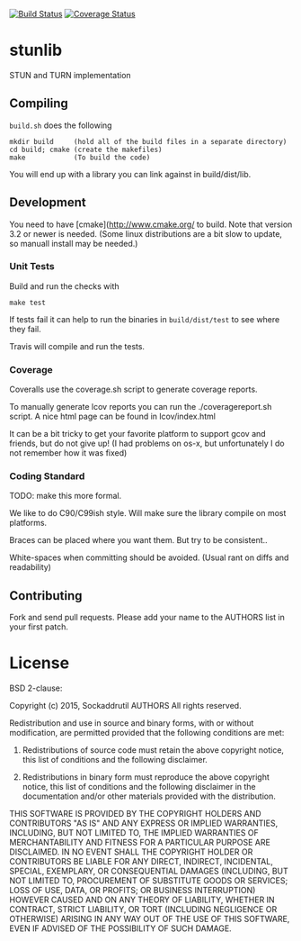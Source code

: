 [![Build Status](https://travis-ci.org/NATTools/sockaddrutil.svg?branch=master)](https://travis-ci.org/NATTools/stunlib)
[![Coverage Status](https://coveralls.io/repos/NATTools/stunlib/badge.svg?branch=master)](https://coveralls.io/r/NATTools/stunlib?branch=master)

# stunlib
STUN and TURN implementation

## Compiling

`build.sh` does the following

    mkdir build     (hold all of the build files in a separate directory)
    cd build; cmake (create the makefiles)
    make            (To build the code)

You will end up with a library you can link
against in build/dist/lib.


## Development

You need to have [cmake](http://www.cmake.org/ to build.
Note that version 3.2 or newer is needed. (Some linux distributions are a bit slow to update, so manuall install may be needed.)

### Unit Tests

Build and run the checks with

    make test

If tests fail it can help to run the binaries in `build/dist/test` to see where
they fail.

Travis will compile and run the tests.

### Coverage

Coveralls use the coverage.sh script to generate coverage reports.

To manually generate lcov reports you can run the ./coveragereport.sh script.
A nice html page can be found in lcov/index.html

It can be a bit tricky to get your favorite platform to support gcov and
friends, but do not give up! (I had problems on os-x, but unfortunately I do not
remember how it was fixed)

### Coding Standard

TODO: make this more formal.

We like to do C90/C99ish style. Will make sure the library compile on most platforms.

Braces can be placed where you want them. But try to be consistent..

White-spaces when committing should be avoided. (Usual rant on diffs and
readability)

## Contributing

Fork and send pull requests.  Please add your name to the AUTHORS list in your
first patch.

# License

BSD 2-clause:

Copyright (c) 2015, Sockaddrutil AUTHORS
All rights reserved.

Redistribution and use in source and binary forms, with or without modification,
are permitted provided that the following conditions are met:

1. Redistributions of source code must retain the above copyright notice, this
   list of conditions and the following disclaimer.

2. Redistributions in binary form must reproduce the above copyright notice,
   this list of conditions and the following disclaimer in the documentation
   and/or other materials provided with the distribution.

THIS SOFTWARE IS PROVIDED BY THE COPYRIGHT HOLDERS AND CONTRIBUTORS "AS IS" AND
ANY EXPRESS OR IMPLIED WARRANTIES, INCLUDING, BUT NOT LIMITED TO, THE IMPLIED
WARRANTIES OF MERCHANTABILITY AND FITNESS FOR A PARTICULAR PURPOSE ARE
DISCLAIMED. IN NO EVENT SHALL THE COPYRIGHT HOLDER OR CONTRIBUTORS BE LIABLE FOR
ANY DIRECT, INDIRECT, INCIDENTAL, SPECIAL, EXEMPLARY, OR CONSEQUENTIAL DAMAGES
(INCLUDING, BUT NOT LIMITED TO, PROCUREMENT OF SUBSTITUTE GOODS OR SERVICES;
LOSS OF USE, DATA, OR PROFITS; OR BUSINESS INTERRUPTION) HOWEVER CAUSED AND ON
ANY THEORY OF LIABILITY, WHETHER IN CONTRACT, STRICT LIABILITY, OR TORT
(INCLUDING NEGLIGENCE OR OTHERWISE) ARISING IN ANY WAY OUT OF THE USE OF THIS
SOFTWARE, EVEN IF ADVISED OF THE POSSIBILITY OF SUCH DAMAGE.
